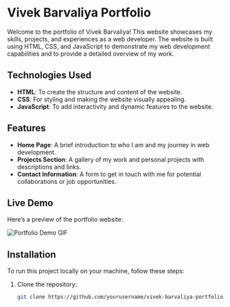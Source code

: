 # Vivek Barvaliya Portfolio

Welcome to the portfolio of Vivek Barvaliya! This website showcases my skills, projects, and experiences as a web developer. The website is built using HTML, CSS, and JavaScript to demonstrate my web development capabilities and to provide a detailed overview of my work.

## Technologies Used
- **HTML**: To create the structure and content of the website.
- **CSS**: For styling and making the website visually appealing.
- **JavaScript**: To add interactivity and dynamic features to the website.

## Features
- **Home Page**: A brief introduction to who I am and my journey in web development.
- **Projects Section**: A gallery of my work and personal projects with descriptions and links.
- **Contact Information**: A form to get in touch with me for potential collaborations or job opportunities.

## Live Demo
Here’s a preview of the portfolio website:

![Portfolio Demo GIF](./sample.gif)

## Installation

To run this project locally on your machine, follow these steps:

1. Clone the repository:
   ```bash
   git clone https://github.com/yourusername/vivek-barvaliya-portfolio.git
